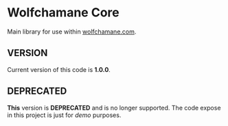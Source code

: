 # Wolfchamane Core

Main library for use within [wolfchamane.com](http://wolfchamane.com).

## VERSION

Current version of this code is **1.0.0**.

## DEPRECATED

**This** version is **DEPRECATED** and is no longer supported.
The code expose in this project is just for *demo* purposes.